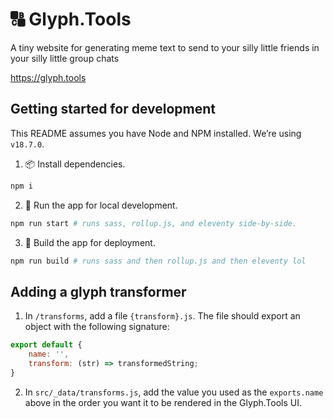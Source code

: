 # 🔠 Glyph.Tools

A tiny website for generating meme text to send to your silly little friends in your silly little group chats

https://glyph.tools

## Getting started for development

This README assumes you have Node and NPM installed. We’re using `v18.7.0`.

1. 📦 Install dependencies.

```sh
npm i
```

2. 🚧 Run the app for local development.

```sh
npm run start # runs sass, rollup.js, and eleventy side-by-side.
```

3. 🚢 Build the app for deployment.

```sh
npm run build # runs sass and then rollup.js and then eleventy lol
```

## Adding a glyph transformer

1. In `/transforms`, add a file `{transform}.js`. The file should export an object with the following signature:

```js
export default {
    name: '',
    transform: (str) => transformedString;
}
```

2. In `src/_data/transforms.js`, add the value you used as the `exports.name` above in the order you want it to be rendered in the Glyph.Tools UI.
